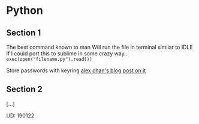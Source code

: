 Python
=======

Section 1
---------

The best command known to man
Will run the file in terminal similar to IDLE
If I could port this to sublime in some crazy way...
`exec(open("filename.py").read())`


Store passwords with keyring
[alex chan's blog post on it](https://alexwlchan.net/2016/11/you-should-use-keyring/)

Section 2
---------

[...]

UD: 190122